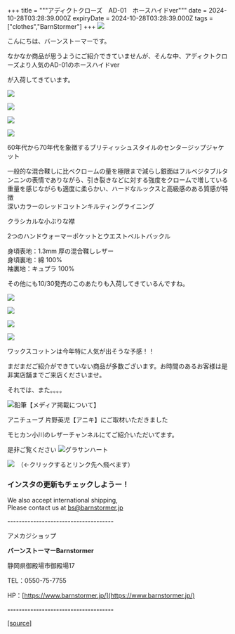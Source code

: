 +++
title = """アディクトクローズ　AD-01　ホースハイドver"""
date = 2024-10-28T03:28:39.000Z
expiryDate = 2024-10-28T03:28:39.000Z
tags = ["clothes","BarnStormer"]
+++
[![](https://stat.ameba.jp/user_images/20231023/16/barnstormer-go/b2/03/p/o0420015015354743273.png)](https://ameblo.jp/barnstormer-go/entry-12825670498.html)

こんにちは、バーンストーマーです。

なかなか商品が思うようにご紹介できていませんが、そんな中、アディクトクローズより人気のAD-01のホースハイドver

が入荷してきています。

[![](https://stat.ameba.jp/user_images/20241028/12/barnstormer-go/1e/8b/j/o0466070015503190232.jpg)](https://stat.ameba.jp/user_images/20241028/12/barnstormer-go/1e/8b/j/o0466070015503190232.jpg)

[![](https://stat.ameba.jp/user_images/20241028/12/barnstormer-go/9c/b1/j/o0466070015503190233.jpg)](https://stat.ameba.jp/user_images/20241028/12/barnstormer-go/9c/b1/j/o0466070015503190233.jpg)

[![](https://stat.ameba.jp/user_images/20241028/12/barnstormer-go/6e/fa/j/o0466070015503190234.jpg)](https://stat.ameba.jp/user_images/20241028/12/barnstormer-go/6e/fa/j/o0466070015503190234.jpg)

[![](https://stat.ameba.jp/user_images/20241028/12/barnstormer-go/9b/7c/j/o0466070015503190235.jpg)](https://stat.ameba.jp/user_images/20241028/12/barnstormer-go/9b/7c/j/o0466070015503190235.jpg)

60年代から70年代を象徴するブリティッシュスタイルのセンタージップジャケット  
  
一般的な混合鞣しに比べクロームの量を極限まで減らし銀面はフルベジタブルタンニンの表情でありながら、引き裂きなどに対する強度をクロームで増している  
重量を感じながらも適度に柔らかい、ハードなルックスと高級感のある質感が特徴  
深いカラーのレッドコットンキルティングライニング  
  
クラシカルな小ぶりな襟  
  
2つのハンドウォーマーポケットとウエストベルトバックル  
  
身頃表地：1.3mm 厚の混合鞣しレザー  
身頃裏地：綿 100%  
袖裏地：キュプラ 100%

その他にも10/30発売のこのあたりも入荷してきているんですね。

[![](https://stat.ameba.jp/user_images/20241028/12/barnstormer-go/46/38/p/o0540081015503193486.png)](https://stat.ameba.jp/user_images/20241028/12/barnstormer-go/46/38/p/o0540081015503193486.png)

[![](https://stat.ameba.jp/user_images/20241028/12/barnstormer-go/5a/a4/p/o0540081015503193482.png)](https://stat.ameba.jp/user_images/20241028/12/barnstormer-go/5a/a4/p/o0540081015503193482.png)

[![](https://stat.ameba.jp/user_images/20241028/12/barnstormer-go/fc/cd/p/o0540081015503193479.png)](https://stat.ameba.jp/user_images/20241028/12/barnstormer-go/fc/cd/p/o0540081015503193479.png)

[![](https://stat.ameba.jp/user_images/20241028/12/barnstormer-go/b6/b0/p/o0540081015503193481.png)](https://stat.ameba.jp/user_images/20241028/12/barnstormer-go/b6/b0/p/o0540081015503193481.png)

ワックスコットンは今年特に人気が出そうな予感！！

まだまだご紹介ができていない商品が多数ございます。お時間のあるお客様は是非実店舗までご来店くださいませ。

それでは、また。。。。

![鉛筆](https://stat100.ameba.jp/blog/ucs/img/char/char3/519.png)【メディア掲載について】

アニチューブ 片野英児【アニキ】にご取材いただきました

モヒカン小川のレザーチャンネルにてご紹介いただいてます。

是非ご覧ください ![グラサンハート](https://stat100.ameba.jp/blog/ucs/img/char/char3/148.png)

[![](https://stat.ameba.jp/user_images/20230412/16/barnstormer-go/6a/23/p/o0108010815269242493.png)](https://www.instagram.com/barnstormer_daily/)　（←クリックするとリンク先へ飛べます）

### インスタの更新もチェックしようー！

We also accept international shipping,  
Please contact us at bs@barnstormer.jp

**\-------------------------------------**

アメカジショップ

**バーンストーマーBarnstormer**

静岡県御殿場市御殿場17

TEL：0550-75-7755

HP：[https://www.barnstormer.jp/](https://www.barnstormer.jp/)

**\-------------------------------------**

[[source]](https://ameblo.jp/barnstormer-go/entry-12872911808.html)
